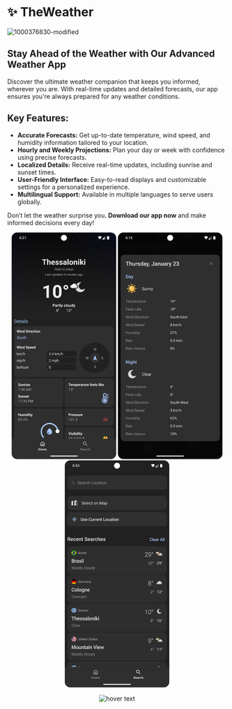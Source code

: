 # ✨ TheWeather
![1000376830-modified](https://github.com/user-attachments/assets/e6612427-589b-4a72-8a49-362f7eee5e4a)

## Stay Ahead of the Weather with Our Advanced Weather App

Discover the ultimate weather companion that keeps you informed, wherever you are. With real-time updates and detailed forecasts, our app ensures you're always prepared for any weather conditions.

## Key Features:
- **Accurate Forecasts:** Get up-to-date temperature, wind speed, and humidity information tailored to your location.  
- **Hourly and Weekly Projections:** Plan your day or week with confidence using precise forecasts.  
- **Localized Details:** Receive real-time updates, including sunrise and sunset times.  
- **User-Friendly Interface:** Easy-to-read displays and customizable settings for a personalized experience.  
- **Multilingual Support:** Available in multiple languages to serve users globally.

Don’t let the weather surprise you. **Download our app now** and make informed decisions every day!

<p align="center">
  <img src="https://github.com/johnandreopoulos/TheWeather/blob/main/picture_1.png" width="240" title="hover text">
  <img src="https://github.com/johnandreopoulos/TheWeather/blob/main/picture_2.png" width="240" title="hover text">
  <img src="https://github.com/johnandreopoulos/TheWeather/blob/main/picture_3.png" width="240" title="hover text">
</p>

<p align="center">
  <img src="https://github.com/johnandreopoulos/TheWeather/blob/main/picture_4.gif" width="240" title="hover text">
</p>
